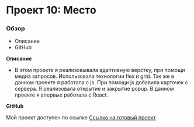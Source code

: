 # Проект 10: Место

### Обзор

* Описание
* GitHub

**Описание**

* В этом проекте я реализовывала адаптивную верстку, при помощи медиа запросов.
  Использовала технологии flex и grid. Так же в данном проекте я работала с js.
  При помощи js добавила карточек с сервера.
  Я реализовала открытие и закрытие popup.
  В данном проекте я впервые работала с React.


**GitHub**

Мой проект доступен по ссылке [Ссылка на готовый проект](https://nataliyarez.github.io/mesto/index.html)
